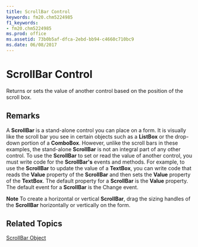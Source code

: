 ```yaml
---
title: ScrollBar Control
keywords: fm20.chm5224985
f1_keywords:
- fm20.chm5224985
ms.prod: office
ms.assetid: 73b0b5af-dfca-2ebd-bb94-c4660c710bc9
ms.date: 06/08/2017
---
```



# ScrollBar Control



Returns or sets the value of another control based on the position of the scroll box.

## Remarks

A  **ScrollBar** is a stand-alone control you can place on a form. It is visually like the scroll bar you see in certain objects such as a **ListBox** or the drop-down portion of a **ComboBox**. However, unlike the scroll bars in these examples, the stand-alone **ScrollBar** is not an integral part of any other control.
To use the  **ScrollBar** to set or read the value of another control, you must write code for the **ScrollBar's** events and methods. For example, to use the **ScrollBar** to update the value of a **TextBox**, you can write code that reads the **Value** property of the **ScrollBar** and then sets the **Value** property of the **TextBox**.
The default property for a  **ScrollBar** is the **Value** property.
The default event for a  **ScrollBar** is the Change event.

 **Note**  To create a horizontal or vertical  **ScrollBar**, drag the sizing handles of the **ScrollBar** horizontally or vertically on the form.


## Related Topics

[ScrollBar Object](../../../api/Outlook.scrollbar.object.md)


